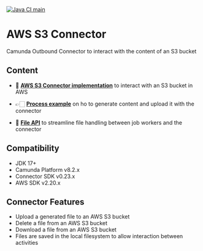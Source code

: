 [![Java CI main](https://github.com/NovatecConsulting/camunda-aws-s3-connector/actions/workflows/maven.yml/badge.svg?branch=main)](https://github.com/NovatecConsulting/camunda-aws-s3-connector/actions/workflows/maven.yml)

# AWS S3 Connector

Camunda Outbound Connector to interact with the content of an S3 bucket

## Content

* 🔌 **[AWS S3 Connector implementation](connector-aws-s3/README.md)** to interact with an S3 bucket in AWS

* 👉🏻 **[Process example](connector-aws-s3-example/README.md)** on ho to generate content and upload it with the connector

* 📁 **[File API](connector-file-api/README.md)** to streamline file handling between job workers and the connector

## Compatibility

- JDK 17+
- Camunda Platform v8.2.x
- Connector SDK v0.23.x
- AWS SDK v2.20.x

## Connector Features

- Upload a generated file to an AWS S3 bucket
- Delete a file from an AWS S3 bucket
- Download a file from an AWS S3 bucket
- Files are saved in the local filesystem to allow interaction between activities
